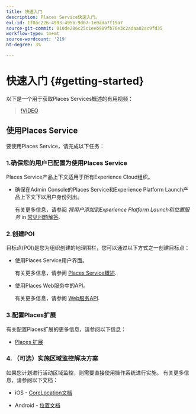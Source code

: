 ```yaml
---
title: 快速入门
description: Places Service快速入门。
exl-id: 1f0ac226-4993-495b-9d07-1e0ada7f19a7
source-git-commit: 010de286c25c1eeb989fb76e3c2adaa82ac9fd35
workflow-type: tm+mt
source-wordcount: '219'
ht-degree: 3%

---
```


# 快速入门 {#getting-started}

以下是一个用于获取Places Services概述的有用视频：

<!--
Test of different youtube link for exl
-->

>[!VIDEO](https://video.tv.adobe.com/v/41647)

## 使用Places Service

要使用Places Service，请完成以下任务：

### 1.确保您的用户已配置为使用Places Service

Places Service产品上下文适用于所有Experience Cloud组织。

* 确保在Admin Console的Places Service和Experience Platform Launch产品上下文下以用户身份列出。

   有关更多信息，请参阅 *将用户添加到Experience Platform Launch和位置服务* in [常见问题解答](/help/places-gain-access.md).


### 2.创建POI

目标点(POI)是您为组织创建的地理围栏，您可以通过以下方式之一创建目标点：

* 使用Places Service用户界面。

   有关更多信息，请参阅 [Places Service概述](/help/poi-mgmt-ui/poi-mgmt-ui-overview.md).

* 使用Places Web服务中的API。

   有关更多信息，请参阅 [Web服务API](/help/web-service-api/places-web-services.md).


### 3.配置Places扩展

有关配置Places扩展的更多信息，请参阅以下信息：

* [Places 扩展](/help/places-ext-aep-sdks/places-extension/places-extension.md)

### 4. （可选）实施区域监控解决方案

如果您计划进行活动区域监控，则需要直接使用操作系统进行实施。 有关更多信息，请参阅以下文档：

* iOS - [CoreLocation文档](https://developer.apple.com/documentation/corelocation/monitoring_the_user_s_proximity_to_geographic_regions)

* Android - [位置文档](https://developer.android.com/training/location/geofencing)